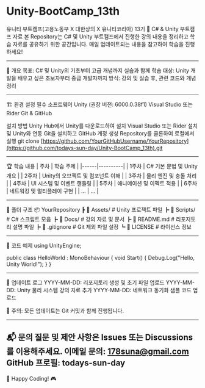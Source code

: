 # Unity-BootCamp_13th
유니티 부트캠프(고용노동부 X 대한상의 X 유니티코리아) 13기
📌 C# & Unity 부트캠프 자료
본 Repository는 C# 및 Unity 부트캠프에서 진행한 강의 내용을 정리하고 학습 자료를 공유하기 위한 공간입니다. 매일 업데이트되는 내용을 참고하여 학습을 진행하세요!

---

📖 개요
목표: C# 및 Unity의 기초부터 고급 개념까지 실습과 함께 학습
대상: Unity 개발을 배우고 싶은 초보자부터 중급 개발자까지
방식: 강의 및 실습 후, 관련 코드와 개념 정리

---

🏗️ 환경 설정
필수 소프트웨어
Unity (권장 버전: 6000.0.38f1)
Visual Studio 또는 Rider
Git & GitHub

설치 방법
Unity Hub에서 Unity를 다운로드하여 설치
Visual Studio 또는 Rider 설치 및 Unity와 연동
Git을 설치하고 GitHub 계정 생성
Repository를 클론하여 로컬에서 실행
git clone [https://github.com/YourGitHubUsername/YourRepository](https://github.com/todays-sun-day/Unity-BootCamp_13th).git

---

🏆 학습 내용
| 주차 | 학습 주제 |
|------|----------|
| 1주차 | C# 기본 문법 및 Unity 개요 |
| 2주차 | Unity의 오브젝트 및 컴포넌트 이해 |
| 3주차 | 물리 엔진 및 충돌 처리 |
| 4주차 | UI 시스템 및 이벤트 핸들링 |
| 5주차 | 애니메이션 및 이펙트 적용 |
| 6주차 | 네트워킹 및 멀티플레이 구현 |
| ... | ... |

---

📂 폴더 구조
📦 YourRepository
 ┣ 📂 Assets/                # Unity 프로젝트 파일
 ┣ 📂 Scripts/               # C# 스크립트 모음
 ┣ 📂 Docs/                  # 강의 자료 및 문서
 ┣ 📜 README.md              # 리포지토리 설명 파일
 ┣ 📜 .gitignore             # Git 제외 파일 설정
 ┗ 📜 LICENSE                # 라이선스 정보


---

📌 코드 예제
using UnityEngine;

public class HelloWorld : MonoBehaviour
{
    void Start()
    {
        Debug.Log("Hello, Unity World!");
    }
}


---

📢 업데이트 로그
YYYY-MM-DD: 리포지토리 생성 및 초기 파일 업로드
YYYY-MM-DD: Unity 물리 시스템 강의 자료 추가
YYYY-MM-DD: 네트워크 동기화 샘플 코드 업로드

📌 주의: 모든 업데이트는 Git 커밋과 함께 진행됩니다.

---

📬 문의
질문 및 제안 사항은 Issues 또는 Discussions를 이용해주세요.
이메일 문의: 178suna@gmail.com
GitHub 프로필: todays-sun-day
---

🚀 Happy Coding! 🎮

